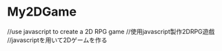 # My2DGame
//use javascript to create a 2D RPG game 
//使用javascript製作2DRPG遊戲 
//javascriptを用いて2Dゲームを作る
